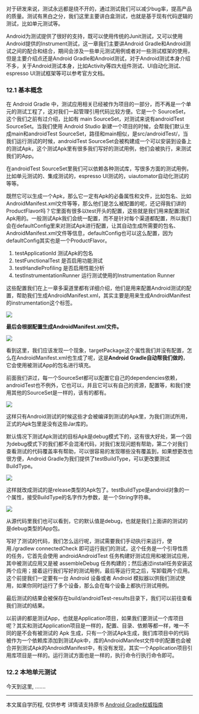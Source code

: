 对于研发来说，测试永远都是绕不开的，通过测试我们可以减少bug率，提高产品的质量。测试有黑白之分，我们这里主要讲白盒测试，也就是基于现有代码逻辑的测试，比如单元测试等。

Android为测试提供了很好的支持，既可以使用传统的Junit测试，又可以使用Android提供的Instrument测试，这一章我们主要讲Android Gradle和Android测试之间的配合和结合，期间会涉及一些单元测试用例或者对一些测试框架的使用，但是主要介绍点还是Android Gradle和Android测试，对于Android测试本身介绍不多，关于Android测试本身，比如Activity等四大组件测试、UI自动化测试、espresso UI测试框架等可以参考官方文档。

### 12.1 基本概念

在 Android Gradle 中，测试应用相关已经被作为项目的一部分，而不再是一个单元的测试工程了，这对我们一起管理引用代码比较方便。它是一个 SourceSet，这个我们之前有过介绍，比如有 main SourceSet，对测试来说有androidTest SourceSet。当我们使用 Android Studio 新建一个项目的时候，会帮我们默认生成main和androidTest SourceSet，路径和main相似，是src/androidTest/，当我们运行测试的时候，androidTest SourceSet会被构建成一个可以安装到设备上的测试Apk，这个测试Apk里有很多我们写好的测试用例，他们会被执行，来测试我们的App。

在androidTest SourceSet里我们可以依赖各种测试库，写很多方面的测试用例，比如单元测试的、集成测试的，espresso UI测试的，uiautomator自动化测试的等等。

既然它可以生成一个Apk，那么它一定有Apk的必备属性和文件，比如包名、比如AndroidManifest.xml文件等等，那么他们是怎么被配置的呢，还记得我们讲的ProductFlavor吗？它里面有很多以test开头的配置，这些就是我们用来配置测试Apk用的。一般测试Apk我们会统一配置，而不是针对每个渠道都配置，所以我们会在defaultConfig里来对测试Apk进行配置，让其自动生成所需要的包名、AndroidManifest.xml文件等信息，defaultConfig也可以这么配置，因为defaultConfig其实也是一个ProductFlavor。

1. testApplicationId 测试Apk的包名
2. testFunctionalTest 是否启用功能测试
3. testHandleProfiling 是否启用性能分析
4. testInstrumentationRunner 运行测试使用的Instrumentation Runner

这些配置我们在上一章多渠道里都有详细介绍，他们是用来配置Android测试的配置，帮助我们生成AndroidManifest.xml，其实主要是用来生成AndroidManifest的instrumentation这个标签。

![](http://upload-images.jianshu.io/upload_images/1662509-23532f5b6a70f2d4.png?imageMogr2/auto-orient/strip%7CimageView2/2/w/1240)

**最后会根据配置生成AndroidManifest.xml文件。**

![](http://upload-images.jianshu.io/upload_images/1662509-ffa5f8d9bb73eb12.png?imageMogr2/auto-orient/strip%7CimageView2/2/w/1240)

看到这里，我们应该发现一个现象，targetPackage这个属性我们并没有配置，怎么在AndroidManifest.xml也生成了呢，这是**Android Gradle自动帮我们做的**，它会使用被测试App的包名进行填充。

前面我们讲过，每一个SourceSet都可以配置它自己的dependencies依赖，androidTest也不例外，它也可以，并且它可以有自己的资源，配置等，和我们使用其他的SourceSet是一样的，该有的都有。

![](http://upload-images.jianshu.io/upload_images/1662509-0580915f6a575f90.png?imageMogr2/auto-orient/strip%7CimageView2/2/w/1240)

这样只有Android测试的时候这些才会被编译到测试的Apk里，为我们测试所用，正式的Apk包里是没有这些Jar库的。

默认情况下测试Apk测试的目标Apk是debug模式下的，这有很大好处，第一个因为debug模式下的我们都不会混淆代码，对我们发现问题有帮助，第二个对我们查看测试的代码覆盖率有帮助，可以很容易的发现哪些没有覆盖到，如果想更改也很方便，Android Gradle为我们提供了testBuildType，可以更改要测试BuildType。

![](http://upload-images.jianshu.io/upload_images/1662509-ebe7b93068150e11.png?imageMogr2/auto-orient/strip%7CimageView2/2/w/1240)

这样就改成测试的是release类型的Apk包了。testBuildType是android对象的一个属性，接受BuildType的名字作为参数，是一个String字符串。

![](http://upload-images.jianshu.io/upload_images/1662509-91fae7faf6dc8cb2.png?imageMogr2/auto-orient/strip%7CimageView2/2/w/1240)

从源代码里我们也可以看到，它的默认值是debug，也就是我们上面讲的测试的是debug类型的App包。

写好了测试的代码，我们怎么运行呢，测试需要我们手动执行来运行，使用./gradlew connectedCheck 即可运行我们的测试，这个任务是一个引导性质的任务，它首先会使用 androidAndroidTest 任务构建好测试应用和被测试应用，其中被测试应用又是被 assembleDebug 任务构建的；然后通过install任务安装这两个应用；接着运行我们写好的测试用例，最后等运行完之后，写卸载两个应用。这个前提我们一定要有一台 Android 设备或者 Android 模拟器以供我们测试使用，如果你同时运行了多个设备，那么会在每个设备上都执行测试用例。

最后测试的结果会被保存在build/androidTest-results目录下，我们可以前往查看我们测试的结果。

以前讲的都是测试App，也就是Application项目，如果我们要测试一个库项目呢？其实和测试Application项目是一样的，配置、目录、依赖等都一样，唯一不同的是不会有被测试的 Apk 生成，只有一个测试Apk生成，我们库项目中的代码被作为一个依赖库添加到测试Apk中，库的AndroidManifest文件中的配置也会被合并到测试Apk的AndroidManifest中，有没有发现，其实一个Application项目引用库项目是一样的。运行测试方面也是一样的，执行命令行执行命令即可。

### 12.2 本地单元测试

今天到这里, .......

---
本文属自学历程, 仅供参考
详情请支持原书 [Android Gradle权威指南](https://yuedu.baidu.com/ebook/14a722970740be1e640e9a3e)
